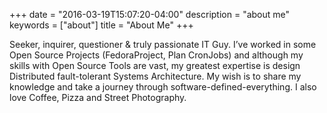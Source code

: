 +++
date = "2016-03-19T15:07:20-04:00"
description = "about me"
keywords = ["about"]
title = "About Me"
+++

Seeker, inquirer, questioner & truly passionate IT Guy. I’ve worked in some Open Source Projects (FedoraProject, Plan CronJobs) and although my skills with Open Source Tools are vast, my greatest expertise is design Distributed fault-tolerant Systems Architecture. My wish is to share my knowledge and take a journey through software-defined-everything. I also love Coffee, Pizza and Street Photography.
